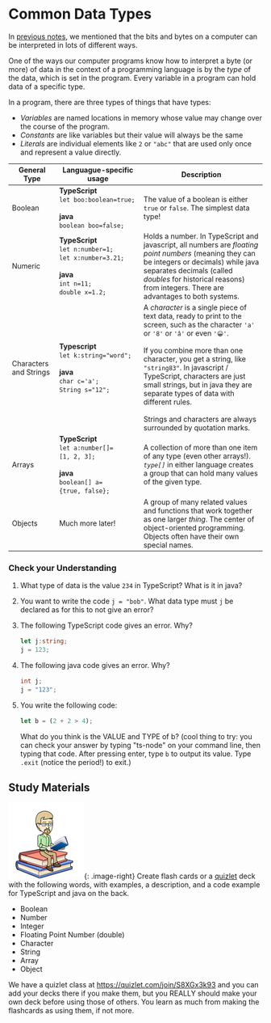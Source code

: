 # Common Data Types

In [previous notes](03_Data_on_computers.md), we mentioned that the bits and bytes on a computer can be interpreted in lots of different ways.

One of the ways our computer programs know how to interpret a byte (or more) of data in the context of a programming language is by the *type* of the data, which is set in the program. Every variable in a program can hold data of a specific type.

In a program, there are three types of things that have types:
* *Variables* are named locations in memory whose value may change over the course of the program.
* *Constants* are like variables but their value will always be the same
* *Literals* are individual elements like `2` or `"abc"` that are used only once and represent a value directly.

|General Type| Languague-specific usage | Description |
|------------|--------------------------|-------------|
| Boolean    | **TypeScript**<br>`let boo:boolean=true;`<br><br>**java**<Br>`boolean boo=false;` |The value of a boolean is either `true` or `false`. The simplest data type!|
|  Numeric   |  **TypeScript**<br>`let n:number=1;`<br>`let x:number=3.21;`<br><br>**java**<br>`int n=11;`<br> `double x=1.2;`  |  Holds a number. In TypeScript and javascript, all numbers are *floating point numbers* (meaning they can be integers or decimals) while java separates decimals (called *doubles* for historical reasons) from integers. There are advantages to both systems.  |
|  Characters and Strings  |  **Typescript**<br>`let k:string="word";` <br><br>**java**<br>`char c='a';`<br>`String s="12";`  |    A *character* is a single piece of text data, ready to print to the screen, such as the character `'a'` or `'8'` or `'â'` or even `'😀'`.<br><br>If you combine more than one character, you get a string, like `"string83"`. In javascript / TypeScript, characters are just small strings, but in java they are separate types of data with different rules. <br><br>Strings and characters are always surrounded by quotation marks.|
|  Arrays     |  **TypeScript**<br>`let a:number[]=[1, 2, 3];`<br><br>**java**<br>`boolean[] a={true, false};`  |  A collection of more than one item of any type (even other arrays!). *`type[]`* in either language creates a group that can hold many values of the given type.  |
|   Objects    |  Much more later!  |  A group of many related values and functions that work together as one larger *thing*. The center of object-oriented programming. Objects often have their own special names.  |

### Check your Understanding

1. What type of data is the value `234` in TypeScript? What is it in java?
   
2. You want to write the code `j = "bob"`. What data type must `j` be declared as for this to not give an error?
   
3. The following TypeScript code gives an error. Why?

   ```ts
   let j:string;
   j = 123;
   ```
4. The following java code gives an error. Why?

    ```java
    int j;
    j = "123";
    ```

5. You write the following code:
 
   ```ts
   let b = (2 + 2 > 4);
   ```

   What do you think is the VALUE and TYPE of b? (cool thing to try: you can check your answer by typing "ts-node" on your command line, then typing that code. After pressing enter, type `b` to output its value. Type `.exit` (notice the period!) to exit.) 

## Study Materials

![Bitmoji Books](media/00/bitmoji_books.png){: .image-right}
Create flash cards or a [quizlet](http://quizlet.com) deck with the following words, with examples, a description, and a code example for TypeScript and java on the back.
* Boolean
* Number
* Integer
* Floating Point Number (double)
* Character
* String
* Array
* Object

We have a quizlet class at <https://quizlet.com/join/S8XGx3k93> and you can add your decks there if you make them, but you REALLY should make your own deck before using those of others. You learn as much from making the flashcards as using them, if not more.